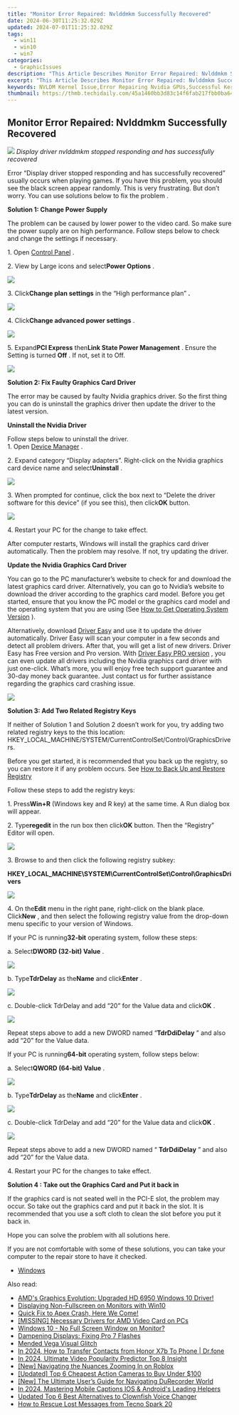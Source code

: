 ```yaml
---
title: "Monitor Error Repaired: Nvlddmkm Successfully Recovered"
date: 2024-06-30T11:25:32.029Z
updated: 2024-07-01T11:25:32.029Z
tags:
  - win11
  - win10
  - win7
categories:
  - GraphicIssues
description: "This Article Describes Monitor Error Repaired: Nvlddmkm Successfully Recovered"
excerpt: "This Article Describes Monitor Error Repaired: Nvlddmkm Successfully Recovered"
keywords: NVLDM Kernel Issue,Error Repairing Nvidia GPUs,Successful Kernel Recovery,Monitoring Errors in Computers,System Stability Improvement Post-Repair,Kernel Error Resolution Guide,GPU Kernel Driver Troubleshooting
thumbnail: https://thmb.techidaily.com/45a1460bb3d83c14f6fab217fbb0ba6456c10cd4af0bd545fe595145134aa150.jpg
---
```


## Monitor Error Repaired: Nvlddmkm Successfully Recovered

![](https://images.drivereasy.com/wp-content/uploads/2017/04/img_58fd77e68afed.jpg)
 _Display driver nvlddmkm stopped responding and has successfully recovered_
  
 Error “Display driver stopped responding and has successfully recovered” usually occurs when playing games. If you have this problem, you should see the black screen appear randomly. This is very frustrating. But don’t worry. You can use solutions below to fix the problem .  
  
**Solution 1: Change Power Supply**
  
 The problem can be caused by lower power to the video card. So make sure the power supply are on high performance. Follow steps below to check and change the settings if necessary.  
  
 1\. Open [Control Panel](https://tools.techidaily.com/drivereasy/download/) .  
  
 2\. View by Large icons and select**Power Options** .  
  
![](https://images.drivereasy.com/wp-content/uploads/2017/04/img_58fdc56193bee.jpg)
  
 3\. Click**Change plan settings** in the “High performance plan” **.**
  
![](https://images.drivereasy.com/wp-content/uploads/2017/04/img_58fdc6095a244.jpg)
  
 4\. Click**Change advanced power settings** .  
  
![](https://images.drivereasy.com/wp-content/uploads/2017/04/img_58fdc662f10a7.png)
  
 5\. Expand**PCI Express** then**Link State Power Management** . Ensure the Setting is turned **Off** . If not, set it to Off.  
  
![](https://images.drivereasy.com/wp-content/uploads/2017/04/img_58fdc6a8bb61b.png)
  
 **Solution 2: Fix Faulty Graphics Card Driver**
  
 The error may be caused by faulty Nvidia graphics driver. So the first thing you can do is uninstall the graphics driver then update the driver to the latest version.  
  
 **Uninstall the Nvidia Driver**
  
 Follow steps below to uninstall the driver.  
 1\. Open [Device Manager](https://tools.techidaily.com/drivereasy/download/) .  
  
 2\. Expand category “Display adapters”. Right-click on the Nvidia graphics card device name and select**Uninstall** .  
  
![](https://images.drivereasy.com/wp-content/uploads/2017/04/img_58fd7f5175ab6.jpg)

 3\. When prompted for continue, click the box next to “Delete the driver software for this device” (if you see this), then click**OK**  button.  
  
![](https://images.drivereasy.com/wp-content/uploads/2017/04/img_58fd7f69c729a.png)
  
 4\. Restart your PC for the change to take effect.  
  
 After computer restarts, Windows will install the graphics card driver automatically. Then the problem may resolve. If not, try updating the driver.  
  
**Update the Nvidia Graphics Card Driver**
  
 You can go to the PC manufacturer’s website to check for and download the latest graphics card driver. Alternatively, you can go to Nvidia’s website to download the driver according to the graphics card model. Before you get started, ensure that you know the PC model or the graphics card model and the operating system that you are using (See [How to Get Operating System Version](https://tools.techidaily.com/drivereasy/download/) ).  
  
 Alternatively, download [Driver Easy](https://tools.techidaily.com/drivereasy/download/) and use it to update the driver automatically. Driver Easy will scan your computer in a few seconds and detect all problem drivers. After that, you will get a list of new drivers. Driver Easy has Free version and Pro version. With [Driver Easy PRO version](https://tools.techidaily.com/drivereasy/download/) , you can even update all drivers including the Nvidia graphics card driver with just one-click. What’s more, you will enjoy free tech support guarantee and 30-day money back guarantee. Just contact us for further assistance regarding the graphics card crashing issue.  
  
![](https://images.drivereasy.com/wp-content/uploads/2017/04/img_58fda0c612fb9.png)

**Solution 3: Add Two Related Registry Keys**
  
 If neither of Solution 1 and Solution 2 doesn’t work for you, try adding two related registry keys to the this location:  HKEY\_LOCAL\_MACHINE/SYSTEM/CurrentControlSet/Control/GraphicsDrivers.
  
 Before you get started, it is recommended that you back up the registry, so you can restore it if any problem occurs. See [How to Back Up and Restore Registry](https://tools.techidaily.com/drivereasy/download/)
  
 Follow these steps to add the registry keys:  
  
 1\. Press**Win+R** (Windows key and R key) at the same time. A Run dialog box will appear.  
  
 2\. Type**regedit** in the run box then click**OK** button. Then the “Registry” Editor will open.  
  
![](https://images.drivereasy.com/wp-content/uploads/2016/02/img_56d1514256cf9.png)

 3\. Browse to and then click the following registry subkey:

 **HKEY\_LOCAL\_MACHINE\\SYSTEM\\CurrentControlSet\\Control\\GraphicsDrivers**
  
![](https://images.drivereasy.com/wp-content/uploads/2016/02/img_56d15158994b0.png)

  4\. On the**Edit** menu in the right pane, right-click on the blank place. Click**New** , and then select the following registry value from the drop-down menu specific to your version of Windows.

 If your PC is running**32-bit** operating system, follow these steps:  
  
 a. Select**DWORD (32-bit) Value** .  
  
![](https://images.drivereasy.com/wp-content/uploads/2016/02/img_56d151767ad5b.png)

  b. Type**TdrDelay** as the**Name** and click**Enter** .  
  
![](https://images.drivereasy.com/wp-content/uploads/2016/02/img_56d15185e69a6.png)

 c. Double-click TdrDelay and add “20” for the Value data and click**OK** .  
  
![](https://images.drivereasy.com/wp-content/uploads/2017/04/img_58fdcefb5f556.png)

 Repeat steps above to add a new DWORD named “**TdrDdiDelay** ” and also add “20” for the Value data.  
  
 If your PC is running**64-bit** operating system, follow steps below:

 a. Select**QWORD (64-bit) Value** .  
  
![](https://images.drivereasy.com/wp-content/uploads/2016/02/img_56d151bc4d971.png)

  b. Type**TdrDelay** as the**Name** and click**Enter** .  
  
![](https://images.drivereasy.com/wp-content/uploads/2016/02/img_56d151caa9437.png)

  c. Double-click TdrDelay and add “20” for the Value data and click**OK** .  
  
![](https://images.drivereasy.com/wp-content/uploads/2017/04/img_58fdd06cb443f.png)

 Repeat steps above to add a new DWORD named “ **TdrDdiDelay** ” and also add  “20” for the Value data.  
  
4\. Restart your PC for the changes to take effect.

**Solution 4 : Take out the Graphics Card and Put it back in**
  
 If the graphics card is not seated well in the PCI-E slot, the problem may occur. So take out the graphics card and put it back in the slot. It is recommended that you use a soft cloth to clean the slot before you put it back in.  
  
 Hope you can solve the problem with all solutions here.  
  
 If you are not comfortable with some of these solutions, you can take your computer to the repair store to have it checked.

* [Windows](https://tools.techidaily.com/drivereasy/download/)

<ins class="adsbygoogle"
     style="display:block"
     data-ad-format="autorelaxed"
     data-ad-client="ca-pub-7571918770474297"
     data-ad-slot="1223367746"></ins>



<ins class="adsbygoogle"
     style="display:block"
     data-ad-client="ca-pub-7571918770474297"
     data-ad-slot="8358498916"
     data-ad-format="auto"
     data-full-width-responsive="true"></ins>

<span class="atpl-alsoreadstyle">Also read:</span>
<div><ul>
<li><a href="https://graphic-issues.techidaily.com/1719818172681-amds-graphics-evolution-upgraded-hd-6950-windows-10-driver/"><u>AMD's Graphics Evolution: Upgraded HD 6950 Windows 10 Driver!</u></a></li>
<li><a href="https://graphic-issues.techidaily.com/displaying-non-fullscreen-on-monitors-with-win10/"><u>Displaying Non-Fullscreen on Monitors with Win10</u></a></li>
<li><a href="https://graphic-issues.techidaily.com/1719817944843-quick-fix-to-apex-crash-here-we-come/"><u>Quick Fix to Apex Crash, Here We Come!</u></a></li>
<li><a href="https://graphic-issues.techidaily.com/missing-necessary-drivers-for-amd-video-card-on-pcs/"><u>[MISSING] Necessary Drivers for AMD Video Card on PCs</u></a></li>
<li><a href="https://graphic-issues.techidaily.com/windows-10-no-full-screen-window-on-monitor/"><u>Windows 10 - No Full Screen Window on Monitor?</u></a></li>
<li><a href="https://graphic-issues.techidaily.com/dampening-displays-fixing-pro-7-flashes/"><u>Dampening Displays: Fixing Pro 7 Flashes</u></a></li>
<li><a href="https://graphic-issues.techidaily.com/mended-vega-visual-glitch/"><u>Mended Vega Visual Glitch</u></a></li>
<li><a href="https://android-transfer.techidaily.com/in-2024-how-to-transfer-contacts-from-honor-x7b-to-phone-drfone-by-drfone-transfer-from-android-transfer-from-android/"><u>In 2024, How to Transfer Contacts from Honor X7b To Phone | Dr.fone</u></a></li>
<li><a href="https://youtube-stream.techidaily.com/in-2024-ultimate-video-popularity-predictor-top-8-insight/"><u>In 2024, Ultimate Video Popularity Predictor  Top 8 Insight</u></a></li>
<li><a href="https://extra-approaches.techidaily.com/new-navigating-the-nuances-zooming-in-on-roblox/"><u>[New] Navigating the Nuances  Zooming In on Roblox</u></a></li>
<li><a href="https://extra-hints.techidaily.com/updated-top-6-cheapest-action-cameras-to-buy-under-100/"><u>[Updated] Top 6 Cheapest Action Cameras to Buy Under $100</u></a></li>
<li><a href="https://desktop-recording.techidaily.com/new-the-ultimate-users-guide-for-navigating-durecorder-world/"><u>[New] The Ultimate User’s Guide for Navigating DuRecorder World</u></a></li>
<li><a href="https://extra-guidance.techidaily.com/in-2024-mastering-mobile-captions-ios-and-androids-leading-helpers/"><u>In 2024, Mastering Mobile Captions  IOS & Android's Leading Helpers</u></a></li>
<li><a href="https://ai-editing-video.techidaily.com/updated-top-6-best-alternatives-to-clownfish-voice-changer/"><u>Updated Top 6 Best Alternatives to Clownfish Voice Changer</u></a></li>
<li><a href="https://blog-min.techidaily.com/how-to-rescue-lost-messages-from-tecno-spark-20-by-fonelab-android-recover-messages/"><u>How to Rescue Lost Messages from Tecno Spark 20</u></a></li>
</ul></div>
